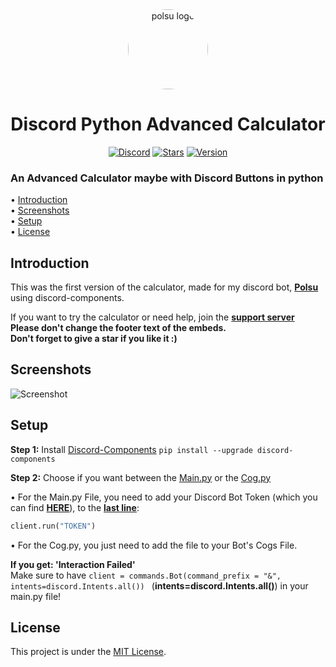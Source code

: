<div align="center">
    <a href="https://discord.gg/xm9QX3Q"><img src="https://cdn.discordapp.com/attachments/831872376140070943/848225322640998400/polsu.png" alt="polsu logo" height="128" style="border-radius: 50%"></a>
    <h1>Discord Python Advanced Calculator</h1>
</div>
<div align="center">
        <a href="https://discord.gg/xm9QX3Q"><img src="https://img.shields.io/discord/761623845119328257?color=blue&label=Discord&logo=discord&style=for-the-badge" alt="Discord"></a>
        <a href="https://github.com/Polsulpicien/discord.py-advanced-calculator"><img src="https://img.shields.io/github/stars/Polsulpicien/discord.py-advanced-calculator?style=for-the-badge" alt="Stars"></a>
        <a href="https://github.com/Polsulpicien/discord.py-advanced-calculator"><img src="https://img.shields.io/github/v/release/polsulpicien/discord.py-advanced-calculator?color=red&label=Version&logo=github&style=for-the-badge" alt="Version"></a>
</div>
<p align="center">
    <h3>An Advanced Calculator maybe with Discord Buttons in python</h3>
</p>

  • [Introduction](https://github.com/Polsulpicien/discord.py-advanced-calculator/#introduction)  
  • [Screenshots](https://github.com/Polsulpicien/discord.py-advanced-calculator/#screenshots)  
  • [Setup](https://github.com/Polsulpicien/discord.py-advanced-calculator/#setup)  
  • [License](https://github.com/Polsulpicien/discord.py-advanced-calculator/#license) 

## Introduction
  
This was the first version of the calculator, made for my discord bot, **[Polsu](https://github.com/Polsu-Discord)** using discord-components.  

If you want to try the calculator or need help, join the **[support server](https://discord.gg/xm9QX3Q)**  
**Please don't change the footer text of the embeds.**  
**Don't forget to give a star if you like it :)**

## Screenshots

![Screenshot](https://cdn.discordapp.com/attachments/847283544803508257/906081463571722270/unknown_2.png)

## Setup

__Step 1:__
Install [Discord-Components](https://github.com/kiki7000/discord.py-components)
```pip install --upgrade discord-components ```

__Step 2:__
Choose if you want between the [Main.py](https://github.com/Polsulpicien/discord.py-advanced-calculator/blob/main/main.py) or the [Cog.py](https://github.com/Polsulpicien/discord.py-advanced-calculator/blob/main/calculator.py)

• For the Main.py File, you need to add your Discord Bot Token (which you can find **[HERE](https://discord.com/developers/applications)**), to the **[last line](https://github.com/Polsulpicien/discord.py-advanced-calculator/blob/main/main.py#L328)**:
```py
client.run("TOKEN")
```

• For the Cog.py, you just need to add the file to your Bot's Cogs File.

**If you get: 'Interaction Failed'**  
Make sure to have `client = commands.Bot(command_prefix = "&", intents=discord.Intents.all()) ` (**intents=discord.Intents.all()**)
in your main.py file!

## License
This project is under the [MIT License](https://github.com/Polsulpicien/discord.py-advanced-calculator/blob/main/LICENSE).
